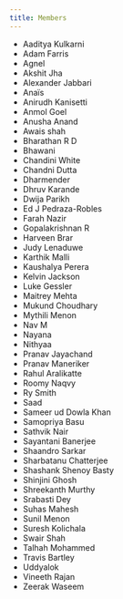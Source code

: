```yaml
---
title: Members
---
```


* Aaditya Kulkarni
* Adam Farris
* Agnel 
* Akshit Jha
* Alexander Jabbari
* Anaïs
* Anirudh Kanisetti
* Anmol Goel
* Anusha Anand
* Awais shah
* Bharathan R D
* Bhawani
* Chandini White
* Chandni Dutta
* Dharmender 
* Dhruv Karande
* Dwija Parikh
* Ed J Pedraza-Robles
* Farah Nazir
* Gopalakrishnan R
* Harveen Brar
* Judy Lenaduwe
* Karthik Malli
* Kaushalya Perera
* Kelvin Jackson
* Luke Gessler
* Maitrey Mehta
* Mukund Choudhary
* Mythili Menon
* Nav M
* Nayana
* Nithyaa
* Pranav Jayachand
* Pranav Maneriker
* Rahul Aralikatte
* Roomy Naqvy
* Ry Smith
* Saad
* Sameer ud Dowla Khan
* Samopriya Basu
* Sathvik Nair
* Sayantani Banerjee
* Shaandro Sarkar
* Sharbatanu Chatterjee
* Shashank Shenoy Basty 
* Shinjini Ghosh
* Shreekanth Murthy
* Srabasti Dey
* Suhas Mahesh
* Sunil Menon
* Suresh Kolichala
* Swair Shah
* Talhah Mohammed
* Travis Bartley
* Uddyalok
* Vineeth Rajan
* Zeerak Waseem
